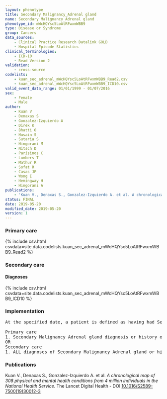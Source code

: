 ```yaml
---
layout: phenotype
title: Secondary Malignancy_Adrenal gland
name: Secondary Malignancy_Adrenal gland
phenotype_id: mWcHQYsc5LoAtRFwxmWBB9 
type: Disease or Syndrome
group: Cancers
data_sources: 
    - Clinical Practice Research Datalink GOLD
    - Hospital Episode Statistics
clinical_terminologies: 
    - ICD-10
    - Read Version 2
validation: 
    - cross-source
codelists: 
    - kuan_sec_adrenal_mWcHQYsc5LoAtRFwxmWBB9_Read2.csv
    - kuan_sec_adrenal_mWcHQYsc5LoAtRFwxmWBB9_ICD10.csv
valid_event_data_range: 01/01/1999 - 01/07/2016
sex: 
    - Female
    - Male
author: 
    - Kuan V
    - Denaxas S
    - Gonzalez-Izquierdo A
    - Direk K
    - Bhatti O
    - Husain S
    - Sutaria S
    - Hingorani M
    - Nitsch D
    - Parisinos C
    - Lumbers T
    - Mathur R
    - Sofat R
    - Casas JP
    - Wong I
    - Hemingway H
    - Hingorani A
publications: 
    - 'Kuan V., Denaxas S., Gonzalez-Izquierdo A. et al. A chronological map of 308 physical and mental health conditions from 4 million individuals in the National Health Service. The Lancet Digital Health - DOI: 10.1016/S2589-7500(19)30012-3' 
status: FINAL
date: 2019-05-20
modified_date: 2019-05-20
version: 1
---
```

### Primary care 
{% include csv.html csvdata=site.data.codelists.kuan_sec_adrenal_mWcHQYsc5LoAtRFwxmWBB9_Read2 %}
### Secondary care 
#### Diagnoses 
{% include csv.html csvdata=site.data.codelists.kuan_sec_adrenal_mWcHQYsc5LoAtRFwxmWBB9_ICD10 %}
### Implementation 
<pre>At the specified date, a patient is defined as having had Secondary Malignancy Adrenal gland IF they meet the criteria for any of the following on or before the specified date. The earliest date on which the individual meets any of the following criteria on or before the specified date is defined as the first event date:

Primary care
1. Secondary Malignancy Adrenal gland diagnosis or history of diagnosis during a consultation 
OR
Secondary care
1. ALL diagnoses of Secondary Malignancy Adrenal gland or history of diagnosis during a hospitalization</pre> 
 
### Publications 
Kuan V., Denaxas S., Gonzalez-Izquierdo A. et al. _A chronological map of 308 physical and mental health conditions from 4 million individuals in the National Health Service_. The Lancet Digital Health - DOI <a href='https://www.thelancet.com/journals/landig/article/PIIS2589-7500(19)30012-3/fulltext'>10.1016/S2589-7500(19)30012-3</a>